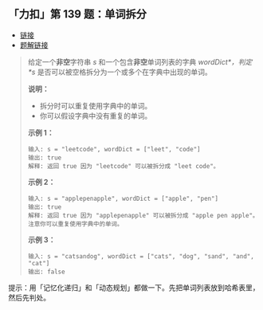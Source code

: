 ## 「力扣」第 139 题：单词拆分

- [链接](https://leetcode-cn.com/problems/word-break/)
- [题解链接](https://leetcode-cn.com/problems/word-break/solution/dong-tai-gui-hua-python-dai-ma-by-liweiwei1419-2/)

> 给定一个**非空**字符串 *s* 和一个包含**非空**单词列表的字典 *wordDict\*，判定 \*s* 是否可以被空格拆分为一个或多个在字典中出现的单词。
>
> **说明：**
>
> - 拆分时可以重复使用字典中的单词。
> - 你可以假设字典中没有重复的单词。
>
> **示例 1：**
>
> ```
> 输入: s = "leetcode", wordDict = ["leet", "code"]
> 输出: true
> 解释: 返回 true 因为 "leetcode" 可以被拆分成 "leet code"。
> ```
>
> **示例 2：**
>
> ```
> 输入: s = "applepenapple", wordDict = ["apple", "pen"]
> 输出: true
> 解释: 返回 true 因为 "applepenapple" 可以被拆分成 "apple pen apple"。
> 注意你可以重复使用字典中的单词。
> ```
>
> **示例 3：**
>
> ```
> 输入: s = "catsandog", wordDict = ["cats", "dog", "sand", "and", "cat"]
> 输出: false
> ```

提示：用「记忆化递归」和「动态规划」都做一下。先把单词列表放到哈希表里，然后先判处。